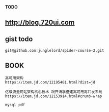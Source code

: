 #### TODO

## http://blog.720ui.com

## gist todo
```
git@github.com:junglelord/spider-course-2.git
```

## BOOK
```
高可用架构
https://item.jd.com/12195481.html?dist=jd

亿级流量网站架构核心技术 跟开涛学搭建高可用高并发系统
https://item.jd.com/12153914.html#crumb-wrap

mysql pdf
```
